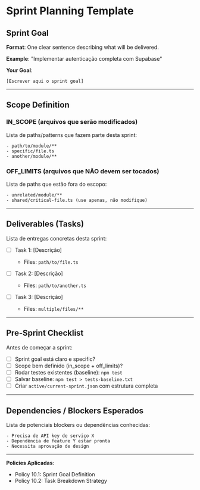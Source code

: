 # Sprint Planning Template

## Sprint Goal

**Format**: One clear sentence describing what will be delivered.

**Example**: "Implementar autenticação completa com Supabase"

**Your Goal**:
```
[Escrever aqui o sprint goal]
```

---

## Scope Definition

### IN_SCOPE (arquivos que serão modificados)

Lista de paths/patterns que fazem parte desta sprint:

```
- path/to/module/**
- specific/file.ts
- another/module/**
```

### OFF_LIMITS (arquivos que NÃO devem ser tocados)

Lista de paths que estão fora do escopo:

```
- unrelated/module/**
- shared/critical-file.ts (use apenas, não modifique)
```

---

## Deliverables (Tasks)

Lista de entregas concretas desta sprint:

- [ ] Task 1: [Descrição]
  - Files: `path/to/file.ts`

- [ ] Task 2: [Descrição]
  - Files: `path/to/another.ts`

- [ ] Task 3: [Descrição]
  - Files: `multiple/files/**`

---

## Pre-Sprint Checklist

Antes de começar a sprint:

- [ ] Sprint goal está claro e specific?
- [ ] Scope bem definido (in_scope + off_limits)?
- [ ] Rodar testes existentes (baseline): `npm test`
- [ ] Salvar baseline: `npm test > tests-baseline.txt`
- [ ] Criar `active/current-sprint.json` com estrutura completa

---

## Dependencies / Blockers Esperados

Lista de potenciais blockers ou dependências conhecidas:

```
- Precisa de API key de serviço X
- Dependência de feature Y estar pronta
- Necessita aprovação de design
```

---

**Policies Aplicadas**:
- Policy 10.1: Sprint Goal Definition
- Policy 10.2: Task Breakdown Strategy
